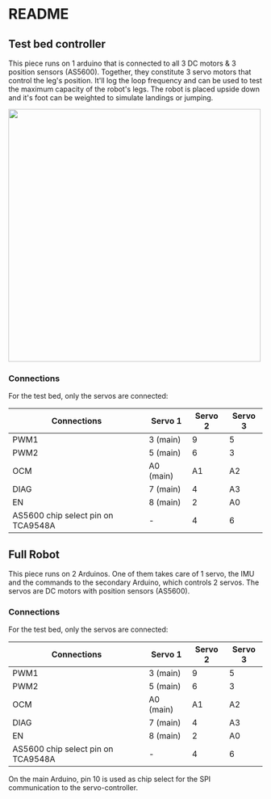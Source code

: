 # README

## Test bed controller

This piece runs on 1 arduino that is connected to all 3 DC motors & 3 position sensors (AS5600). Together, they constitute 3 servo motors that control the leg's position. It'll log the loop frequency and can be used to test the maximum capacity of the robot's legs. The robot is placed upside down and it's foot can be weighted to simulate landings or jumping.

<img src="https://github.com/sam-n-johnston/hopper-arduino/assets/17952091/8b82ed3b-52f0-4972-9031-ef05a9301a39" width="500" >

### Connections

For the test bed, only the servos are connected:

| Connections                        | Servo 1 | Servo 2 | Servo 3 |
|------------------------------------|---------|---------|---------|
| PWM1                               | 3 (main)      | 9       | 5       |
| PWM2                               | 5 (main)      | 6       | 3       |
| OCM                                | A0 (main)      | A1      | A2      |
| DIAG                               | 7 (main)       | 4       | A3      |
| EN                                 | 8 (main)       | 2       | A0      |
| AS5600 chip select pin on TCA9548A | -       | 4       | 6       |


## Full Robot

This piece runs on 2 Arduinos. One of them takes care of 1 servo, the IMU and the commands to the secondary Arduino, which controls 2 servos. The servos are DC motors with position sensors (AS5600). 

### Connections

For the test bed, only the servos are connected:

| Connections                        | Servo 1 | Servo 2 | Servo 3 |
|------------------------------------|---------|---------|---------|
| PWM1                               | 3 (main)      | 9       | 5       |
| PWM2                               | 5 (main)      | 6       | 3       |
| OCM                                | A0 (main)      | A1      | A2      |
| DIAG                               | 7 (main)       | 4       | A3      |
| EN                                 | 8 (main)       | 2       | A0      |
| AS5600 chip select pin on TCA9548A | -       | 4       | 6       |

On the main Arduino, pin 10 is used as chip select for the SPI communication to the servo-controller.

